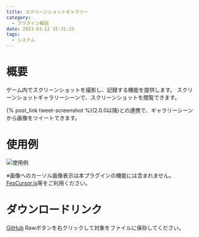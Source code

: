 ```yaml
---
title: スクリーンショットギャラリー
category:
  - プラグイン解説
date: 2023-03-12 15:31:23
tags:
  - システム
---
```


# 概要

ゲーム内でスクリーンショットを撮影し、記録する機能を提供します。
スクリーンショットギャラリーシーンで、スクリーンショットを閲覧できます。

<p>{% post_link tweet-screenshot %}(2.0.0以降)との連携で、ギャラリーシーンから画像をツイートできます。

# 使用例

![使用例](gallery.jpeg "使用例")

※画像へのカーソル画像表示は本プラグインの機能には含まれません。
[FesCursor.js](https://awaya3ji.seesaa.net/article/488927664.html)等をご利用ください。

# ダウンロードリンク

[GitHub](https://github.com/elleonard/DarkPlasma-MZ-Plugins/blob/release/DarkPlasma_ScreenshotGallery.js)
Rawボタンを右クリックして対象をファイルに保存してください。
